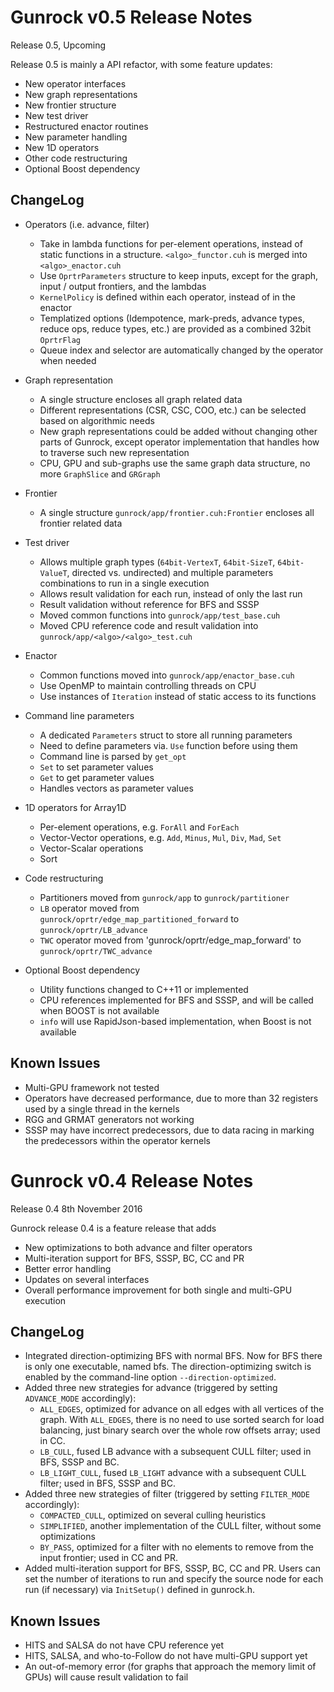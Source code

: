 # Gunrock v0.5 Release Notes
Release 0.5, Upcoming

Release 0.5 is mainly a API refactor, with some feature updates:
- New operator interfaces
- New graph representations
- New frontier structure
- New test driver
- Restructured enactor routines
- New parameter handling
- New 1D operators
- Other code restructuring
- Optional Boost dependency

## ChangeLog
- Operators (i.e. advance, filter)
    - Take in lambda functions for per-element operations, instead of static
      functions in a structure. `<algo>_functor.cuh` is merged into
      `<algo>_enactor.cuh`
    - Use `OprtrParameters` structure to keep inputs, except for the graph,
      input / output frontiers, and the lambdas
    - `KernelPolicy` is defined within each operator, instead of in the enactor
    - Templatized options (Idempotence, mark-preds, advance types, reduce ops,
      reduce types, etc.) are provided as a combined 32bit `OprtrFlag`
    - Queue index and selector are automatically changed by the operator when
      needed


- Graph representation
    - A single structure encloses all graph related data
    - Different representations (CSR, CSC, COO, etc.) can be selected based
      on algorithmic needs
    - New graph representations could be added without changing other parts of
      Gunrock, except operator implementation that handles how to traverse such
      new representation
    - CPU, GPU and sub-graphs use the same graph data structure, no more
      `GraphSlice` and `GRGraph`


- Frontier
    - A single structure `gunrock/app/frontier.cuh:Frontier`
      encloses all frontier related data


- Test driver
    - Allows multiple graph types (`64bit-VertexT`, `64bit-SizeT`,
      `64bit-ValueT`, directed vs. undirected) and multiple parameters
      combinations to run in a single execution
    - Allows result validation for each run, instead of only the last run
    - Result validation without reference for BFS and SSSP
    - Moved common functions into `gunrock/app/test_base.cuh`    
    - Moved CPU reference code and result validation into
      `gunrock/app/<algo>/<algo>_test.cuh`


- Enactor
    - Common functions moved into `gunrock/app/enactor_base.cuh`
    - Use OpenMP to maintain controlling threads on CPU
    - Use instances of `Iteration` instead of static access to its functions


- Command line parameters
    - A dedicated `Parameters` struct to store all running parameters
    - Need to define parameters via. `Use` function before using them
    - Command line is parsed by `get_opt`
    - `Set` to set parameter values
    - `Get` to get parameter values
    - Handles vectors as parameter values


- 1D operators for Array1D
    - Per-element operations, e.g. `ForAll` and `ForEach`
    - Vector-Vector operations, e.g. `Add`, `Minus`, `Mul`, `Div`, `Mad`, `Set`
    - Vector-Scalar operations
    - Sort


- Code restructuring
    - Partitioners moved from `gunrock/app` to `gunrock/partitioner`
    - `LB` operator moved from `gunrock/oprtr/edge_map_partitioned_forward` to
      `gunrock/oprtr/LB_advance`
    - `TWC` operator moved from 'gunrock/oprtr/edge_map_forward' to
      `gunrock/oprtr/TWC_advance`


- Optional Boost dependency
    - Utility functions changed to C++11 or implemented
    - CPU references implemented for BFS and SSSP, and will be called when BOOST
      is not available
    - `info` will use RapidJson-based implementation, when Boost is not available

## Known Issues

- Multi-GPU framework not tested
- Operators have decreased performance, due to more than 32 registers used by
  a single thread in the kernels
- RGG and GRMAT generators not working
- SSSP may have incorrect predecessors, due to data racing in marking the
  predecessors within the operator kernels

# Gunrock v0.4 Release Notes
Release 0.4
8th November 2016

Gunrock release 0.4 is a feature release that adds

 - New optimizations to both advance and filter operators
 - Multi-iteration support for BFS, SSSP, BC, CC and PR
 - Better error handling
 - Updates on several interfaces
 - Overall performance improvement for both single and multi-GPU execution

## ChangeLog
 - Integrated direction-optimizing BFS with normal BFS. Now for BFS
   there is only one executable, named bfs. The direction-optimizing
   switch is enabled by the command-line option
   `--direction-optimized`.
 - Added three new strategies for advance (triggered by setting
   `ADVANCE_MODE` accordingly):
    - `ALL_EDGES`, optimized for advance on all edges with all vertices
      of the graph. With `ALL_EDGES`, there is no need to use sorted
      search for load balancing, just binary search over the whole row
      offsets array; used in CC.
    - `LB_CULL`, fused LB advance with a subsequent CULL filter; used in
      BFS, SSSP and BC.
    - `LB_LIGHT_CULL`, fused `LB_LIGHT` advance with a subsequent CULL
      filter; used in BFS, SSSP and BC.
 - Added three new strategies of filter (triggered by setting
   `FILTER_MODE` accordingly):
    - `COMPACTED_CULL`, optimized on several culling heuristics
    - `SIMPLIFIED`, another implementation of the CULL filter, without
      some optimizations
    - `BY_PASS`, optimized for a filter with no elements
      to remove from the input frontier; used in CC and PR.
 - Added multi-iteration support for BFS, SSSP, BC, CC and PR. Users
   can set the number of iterations to run and specify the source node
   for each run (if necessary) via `InitSetup()` defined in gunrock.h.

## Known Issues
 - HITS and SALSA do not have CPU reference yet
 - HITS, SALSA, and who-to-Follow do not have multi-GPU support yet
 - An out-of-memory error (for graphs that approach the memory limit
   of GPUs) will cause result validation to fail
